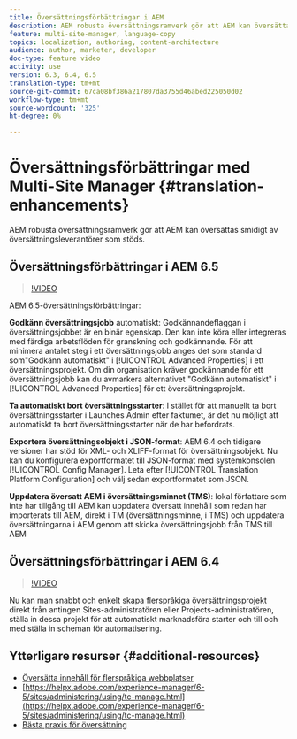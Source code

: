 ```yaml
---
title: Översättningsförbättringar i AEM
description: AEM robusta översättningsramverk gör att AEM kan översättas smidigt av översättningsleverantörer som stöds. Läs om de senaste förbättringarna.
feature: multi-site-manager, language-copy
topics: localization, authoring, content-architecture
audience: author, marketer, developer
doc-type: feature video
activity: use
version: 6.3, 6.4, 6.5
translation-type: tm+mt
source-git-commit: 67ca08bf386a217807da3755d46abed225050d02
workflow-type: tm+mt
source-wordcount: '325'
ht-degree: 0%

---
```



# Översättningsförbättringar med Multi-Site Manager {#translation-enhancements}

AEM robusta översättningsramverk gör att AEM kan översättas smidigt av översättningsleverantörer som stöds.

## Översättningsförbättringar i AEM 6.5

>[!VIDEO](https://video.tv.adobe.com/v/27405?quality=9&learn=on)

AEM 6.5-översättningsförbättringar:

**Godkänn översättningsjobb** automatiskt: Godkännandeflaggan i översättningsjobbet är en binär egenskap. Den kan inte köra eller integreras med färdiga arbetsflöden för granskning och godkännande. För att minimera antalet steg i ett översättningsjobb anges det som standard som&quot;Godkänn automatiskt&quot; i [!UICONTROL Advanced Properties] i ett översättningsprojekt. Om din organisation kräver godkännande för ett översättningsjobb kan du avmarkera alternativet &quot;Godkänn automatiskt&quot; i [!UICONTROL Advanced Properties] för ett översättningsprojekt.

**Ta automatiskt bort översättningsstarter**: I stället för att manuellt ta bort översättningsstarter i Launches Admin efter faktumet, är det nu möjligt att automatiskt ta bort översättningsstarter när de har befordrats.

**Exportera översättningsobjekt i JSON-format**: AEM 6.4 och tidigare versioner har stöd för XML- och XLIFF-format för översättningsobjekt. Nu kan du konfigurera exportformatet till JSON-format med systemkonsolen [!UICONTROL Config Manager]. Leta efter [!UICONTROL Translation Platform Configuration] och välj sedan exportformatet som JSON.

**Uppdatera översatt AEM i översättningsminnet (TMS)**: lokal författare som inte har tillgång till AEM kan uppdatera översatt innehåll som redan har importerats till AEM, direkt i TM (översättningsminne, i TMS) och uppdatera översättningarna i AEM genom att skicka översättningsjobb från TMS till AEM

## Översättningsförbättringar i AEM 6.4

>[!VIDEO](https://video.tv.adobe.com/v/21309?quality=9&learn=on)

Nu kan man snabbt och enkelt skapa flerspråkiga översättningsprojekt direkt från antingen Sites-administratören eller Projects-administratören, ställa in dessa projekt för att automatiskt marknadsföra starter och till och med ställa in scheman för automatisering.

## Ytterligare resurser {#additional-resources}

* [Översätta innehåll för flerspråkiga webbplatser](https://helpx.adobe.com/experience-manager/6-5/sites/administering/using/translation.html)
* [https://helpx.adobe.com/experience-manager/6-5/sites/administering/using/tc-manage.html](https://helpx.adobe.com/experience-manager/6-5/sites/administering/using/tc-manage.html)
* [Bästa praxis för översättning](https://helpx.adobe.com/experience-manager/6-5/sites/administering/using/tc-bp.html)